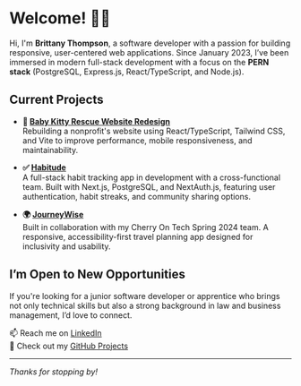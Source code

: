 # Welcome! 👋🏾

Hi, I'm **Brittany Thompson**, a software developer with a passion for building responsive, user-centered web applications. Since January 2023, I’ve been immersed in modern full-stack development with a focus on the **PERN stack** (PostgreSQL, Express.js, React/TypeScript, and Node.js).

## Current Projects

- **🐾 [Baby Kitty Rescue Website Redesign](https://babykittyrescue.netlify.app)**  
  Rebuilding a nonprofit's website using React/TypeScript, Tailwind CSS, and Vite to improve performance, mobile responsiveness, and maintainability.

- **✅ [Habitude](https://github.com/chingu-voyages/V55-tier3-team-36)**  
  A full-stack habit tracking app in development with a cross-functional team. Built with Next.js, PostgreSQL, and NextAuth.js, featuring user authentication, habit streaks, and community sharing options.

- **🌍 [JourneyWise](https://journeywise.netlify.app)**  
  Built in collaboration with my Cherry On Tech Spring 2024 team. A responsive, accessibility-first travel planning app designed for inclusivity and usability.

## I’m Open to New Opportunities

If you're looking for a junior software developer or apprentice who brings not only technical skills but also a strong background in law and business management, I’d love to connect. 

📫 Reach me on [LinkedIn](https://www.linkedin.com/in/brittanythompson08/)  
📂 Check out my [GitHub Projects](https://github.com/bpb2008)

---

*Thanks for stopping by!*

